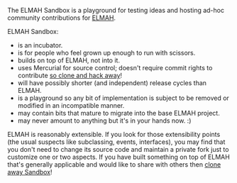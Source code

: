 The ELMAH Sandbox is a playground for testing ideas and hosting ad-hoc community contributions for [ELMAH](http://elmah.googlecode.com/).

ELMAH Sandbox:

  * is an incubator.
  * is for people who feel grown up enough to run with scissors.
  * builds on top of ELMAH, not into it.
  * uses Mercurial for source control; doesn't require commit rights to contribute [so clone and hack away](DevelopmentProcess.md)!
  * will have possibly shorter (and independent) release cycles than ELMAH.
  * is a playground so any bit of implementation is subject to be removed or modified in an incompatible manner.
  * may contain bits that mature to migrate into the base ELMAH project.
  * may never amount to anything but it's in your hands now. :)

ELMAH is reasonably extensible. If you look for those extensibility points (the usual suspects like subclassing, events, interfaces), you may find that you don't need to change its source code and maintain a private fork just to customize one or two aspects. If you have built something on top of ELMAH that's generally applicable and would like to share with others then [clone away Sandbox](DevelopmentProcess.md)!